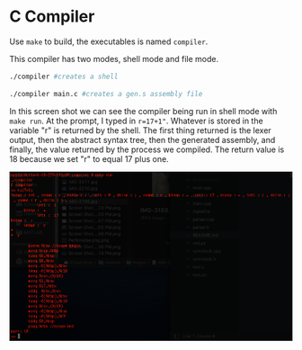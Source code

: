# C Compiler

Use `make` to build, the executables is named `compiler`.

This compiler has two modes, shell mode and file mode.
```bash
./compiler #creates a shell
```

```bash
./compiler main.c #creates a gen.s assembly file
```

In this screen shot we can see the compiler being run in
shell mode with `make run`.  At the prompt, I typed in `r=17+1"`.
Whatever is stored in the variable "r" is returned by the shell.
The first thing returned is the lexer output, then the abstract
syntax tree, then the generated assembly, and finally, the value
returned by the process we compiled.  The return value is 18 because
we set "r" to equal 17 plus one. 

![img](pic.png)